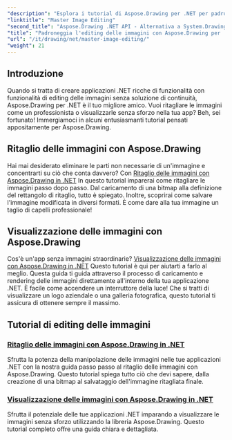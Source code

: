 ```yaml
---
"description": "Esplora i tutorial di Aspose.Drawing per .NET per padroneggiare la modifica, il ritaglio e la visualizzazione delle immagini nelle applicazioni .NET con guide dettagliate."
"linktitle": "Master Image Editing"
"second_title": "Aspose.Drawing .NET API - Alternativa a System.Drawing.Common"
"title": "Padroneggia l'editing delle immagini con Aspose.Drawing per .NET"
"url": "/it/drawing/net/master-image-editing/"
"weight": 21
---
```


## Introduzione

Quando si tratta di creare applicazioni .NET ricche di funzionalità con funzionalità di editing delle immagini senza soluzione di continuità, Aspose.Drawing per .NET è il tuo migliore amico. Vuoi ritagliare le immagini come un professionista o visualizzarle senza sforzo nella tua app? Beh, sei fortunato! Immergiamoci in alcuni entusiasmanti tutorial pensati appositamente per Aspose.Drawing.

## Ritaglio delle immagini con Aspose.Drawing  
Hai mai desiderato eliminare le parti non necessarie di un'immagine e concentrarti su ciò che conta davvero? Con [Ritaglio delle immagini con Aspose.Drawing in .NET](./image-cropping/) In questo tutorial imparerai come ritagliare le immagini passo dopo passo. Dal caricamento di una bitmap alla definizione del rettangolo di ritaglio, tutto è spiegato. Inoltre, scoprirai come salvare l'immagine modificata in diversi formati. È come dare alla tua immagine un taglio di capelli professionale!  

## Visualizzazione delle immagini con Aspose.Drawing  
Cos'è un'app senza immagini straordinarie? [Visualizzazione delle immagini con Aspose.Drawing in .NET](./image-display/) Questo tutorial è qui per aiutarti a farlo al meglio. Questa guida ti guida attraverso il processo di caricamento e rendering delle immagini direttamente all'interno della tua applicazione .NET. È facile come accendere un interruttore della luce! Che si tratti di visualizzare un logo aziendale o una galleria fotografica, questo tutorial ti assicura di ottenere sempre il massimo.
  
## Tutorial di editing delle immagini
### [Ritaglio delle immagini con Aspose.Drawing in .NET](./image-cropping/)
Sfrutta la potenza della manipolazione delle immagini nelle tue applicazioni .NET con la nostra guida passo passo al ritaglio delle immagini con Aspose.Drawing. Questo tutorial spiega tutto ciò che devi sapere, dalla creazione di una bitmap al salvataggio dell'immagine ritagliata finale.
### [Visualizzazione delle immagini con Aspose.Drawing in .NET](./image-display/)
Sfrutta il potenziale delle tue applicazioni .NET imparando a visualizzare le immagini senza sforzo utilizzando la libreria Aspose.Drawing. Questo tutorial completo offre una guida chiara e dettagliata.